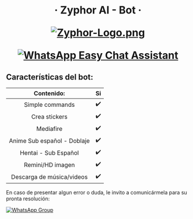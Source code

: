 <h1 align="center">‧ Zyphor AI - Bot ‧
</p>
<p>

[![Zyphor-Logo.png](https://i.postimg.cc/vTbLwRtq/Zyphor-Logo.png)](https://postimg.cc/7GtTSWc0)
<p align="center">
        <a href="#"><img title="WhatsApp Easy Chat Assistant" src="https://img.shields.io/badge/-WhatsApp Easy Chat Assistant-green?colorA=%23ff0000&colorB=%23017e40&style=for-the-badge"></a>
    </p>
    <p>

## Características del bot:
|  Contenido:  |                                           Si |
| :---------------------------------------------: | :-----------: |
| Simple commands|✔️|
| Crea stickers|✔️|
| Mediafire|✔️|
| Anime Sub español - Doblaje|✔️|
| Hentai - Sub Español|✔️|
| Remini/HD imagen|✔️|
| Descarga de música/videos|✔️|

En caso de presentar algun error o duda, le invito a comunicármela para su pronta resolución:

[![WhatsApp Group](https://img.shields.io/badge/WhatsApp-25D366?style=for-the-badge&logo=whatsapp&logoColor=white)](https://wa.me/51933479416)
